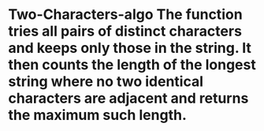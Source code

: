 # Two-Characters-algo The function tries all pairs of distinct characters and keeps only those in the string. It then counts the length of the longest string where no two identical characters are adjacent and returns the maximum such length.
